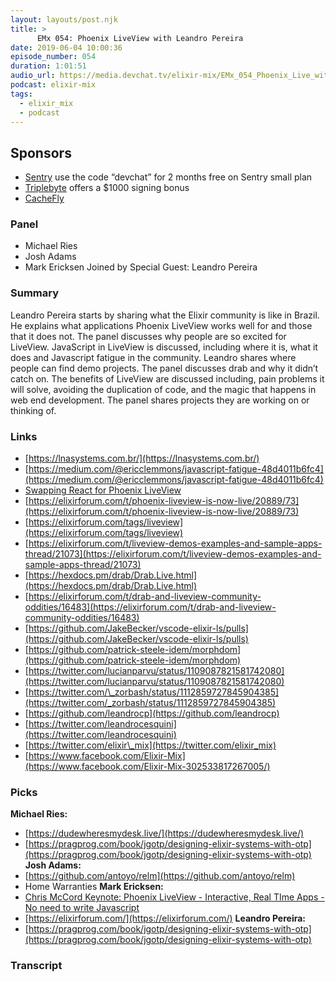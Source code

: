 ```yaml
---
layout: layouts/post.njk
title: >
      EMx 054: Phoenix LiveView with Leandro Pereira
date: 2019-06-04 10:00:36
episode_number: 054
duration: 1:01:51
audio_url: https://media.devchat.tv/elixir-mix/EMx_054_Phoenix_Live_with_Leandro_Pereir.mp3
podcast: elixir-mix
tags: 
  - elixir_mix
  - podcast
---
```


## **Sponsors**

- [Sentry](https://sentry.io/) use the code “devchat” for 2 months free on Sentry small plan
- [Triplebyte](https://triplebyte.com/elixir) offers a $1000 signing bonus
- [CacheFly](https://www.cachefly.com/)

### **Panel**

- Michael Ries
- Josh Adams
- Mark Ericksen
Joined by Special Guest: Leandro Pereira
### **Summary**
Leandro Pereira starts by sharing what the Elixir community is like in Brazil. He explains what applications Phoenix LiveView works well for and those that it does not. The panel discusses why people are so excited for LiveView. JavaScript in LiveView is discussed, including where it is, what it does and Javascript fatigue in the community. Leandro shares where people can find demo projects. The panel discusses drab and why it didn’t catch on. The benefits of LiveView are discussed including, pain problems it will solve, avoiding the duplication of code, and the magic that happens in web end development. The panel shares projects they are working on or thinking of. 
### **Links**

- [https://lnasystems.com.br/](https://lnasystems.com.br/)
- [https://medium.com/@ericclemmons/javascript-fatigue-48d4011b6fc4](https://medium.com/@ericclemmons/javascript-fatigue-48d4011b6fc4)
- [Swapping React for Phoenix LiveView](https://medium.com/qixxit-development/swapping-react-for-phoenix-liveview-db6581f27a14)
- [https://elixirforum.com/t/phoenix-liveview-is-now-live/20889/73](https://elixirforum.com/t/phoenix-liveview-is-now-live/20889/73)
- [https://elixirforum.com/tags/liveview](https://elixirforum.com/tags/liveview)
- [https://elixirforum.com/t/liveview-demos-examples-and-sample-apps-thread/21073](https://elixirforum.com/t/liveview-demos-examples-and-sample-apps-thread/21073)
- [https://hexdocs.pm/drab/Drab.Live.html](https://hexdocs.pm/drab/Drab.Live.html)
- [https://elixirforum.com/t/drab-and-liveview-community-oddities/16483](https://elixirforum.com/t/drab-and-liveview-community-oddities/16483)
- [https://github.com/JakeBecker/vscode-elixir-ls/pulls](https://github.com/JakeBecker/vscode-elixir-ls/pulls)
- [https://github.com/patrick-steele-idem/morphdom](https://github.com/patrick-steele-idem/morphdom)
- [https://twitter.com/lucianparvu/status/1109087821581742080](https://twitter.com/lucianparvu/status/1109087821581742080)
- [https://twitter.com/\_zorbash/status/1112859727845904385](https://twitter.com/_zorbash/status/1112859727845904385)
- [https://github.com/leandrocp](https://github.com/leandrocp)
- [https://twitter.com/leandrocesquini](https://twitter.com/leandrocesquini)
- [https://twitter.com/elixir\_mix](https://twitter.com/elixir_mix)
- [https://www.facebook.com/Elixir-Mix](https://www.facebook.com/Elixir-Mix-302533817267005/)

### **Picks**
 **Michael Ries:**
- [https://dudewheresmydesk.live/](https://dudewheresmydesk.live/)
- [https://pragprog.com/book/jgotp/designing-elixir-systems-with-otp](https://pragprog.com/book/jgotp/designing-elixir-systems-with-otp)
**Josh Adams:**
- [https://github.com/antoyo/relm](https://github.com/antoyo/relm)
- Home Warranties
**Mark Ericksen:**
- [Chris McCord Keynote: Phoenix LiveView - Interactive, Real TIme Apps - No need to write Javascript](https://www.youtube.com/watch?v=8xJzHq8ru0M)
- [https://elixirforum.com/](https://elixirforum.com/)
**Leandro Pereira:**
- [https://pragprog.com/book/jgotp/designing-elixir-systems-with-otp](https://pragprog.com/book/jgotp/designing-elixir-systems-with-otp)


### Transcript


